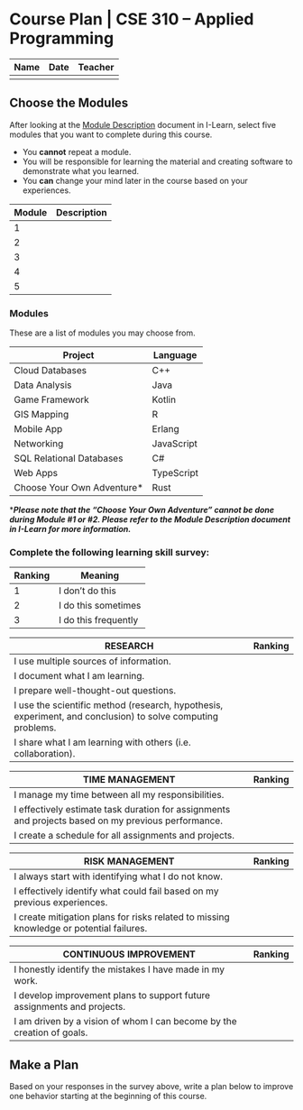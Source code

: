 # Course Plan | CSE 310 – Applied Programming

|Name|Date|Teacher|
|-|-|-|
| | | |

## Choose the Modules
After looking at the [Module Description](https://byui-cse.github.io/cse310-course/modules/module_descriptions.html) document in I-Learn, select five modules that you want to complete during this course. 
- You **cannot** repeat a module. 
- You will be responsible for learning the material and creating software to demonstrate what you learned. 
- You **can** change your mind later in the course based on your experiences.

| Module | Description |
|--------|-------------|
|1       | |
|2       | |
|3       | |
|4       | |
|5       | |

### Modules
These are a list of modules you may choose from.

|Project                     |Language    |
|----------------------------|------------|
| Cloud Databases            | C++        |
| Data Analysis              | Java       |
| Game Framework             | Kotlin     |
| GIS Mapping                | R          |
| Mobile App                 | Erlang     |
| Networking                 | JavaScript |
| SQL Relational Databases   | C#         |
| Web Apps                   | TypeScript |
| Choose Your Own Adventure* | Rust       |

****Please note that the “Choose Your Own Adventure” cannot be done during Module #1 or #2.  Please refer to the Module Description document in I-Learn for more information.***

### Complete the following learning skill survey:

| Ranking | Meaning              |
|---------|----------------------|
| 1       | I don’t do this      |
| 2       | I do this sometimes  |
| 3       | I do this frequently | 

| RESEARCH                                                                                            | Ranking |
|------------------------------------------------------------------------------------------------------------|--|
|I use multiple sources of information.                                                                      |  |
|I document what I am learning.                                                                              |  |
|I prepare well-thought-out questions.                                                                       |  |
|I use the scientific method (research, hypothesis, experiment, and conclusion) to solve computing problems. |  |
|I share what I am learning with others (i.e. collaboration).                                                |  |

|TIME MANAGEMENT                                                                             | Ranking |
|---------------------------------------------------------------------------------------------------|--|
|I manage my time between all my responsibilities.                                                  |  |
|I effectively estimate task duration for assignments and projects based on my previous performance.|  |
|I create a schedule for all assignments and projects.                                              |  |

|RISK MANAGEMENT                                                                 | Ranking |
|---------------------------------------------------------------------------------------|--|
|I always start with identifying what I do not know.                                    |  |
|I effectively identify what could fail based on my previous experiences.               |  |
|I create mitigation plans for risks related to missing knowledge or potential failures.|  |

| CONTINUOUS IMPROVEMENT                                         | Ranking |
|-----------------------------------------------------------------------|--|
|I honestly identify the mistakes I have made in my work.               |  |
|I develop improvement plans to support future assignments and projects.|  |
|I am driven by a vision of whom I can become by the creation of goals. |  |
  
## Make a Plan
Based on your responses in the survey above, write a plan below to improve one behavior starting at the beginning of this course.

<!-- Write your plan here -->

<!-- Create this Markdown to a PDF and submit it. In visual studio code you can convert this to a pdf with any one of the extensions. -->
